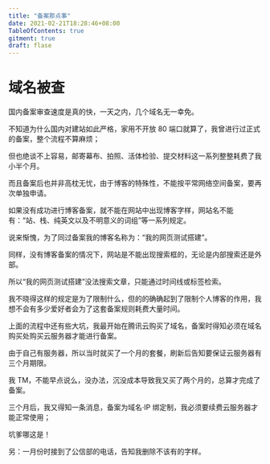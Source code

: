 ```yaml
---
title: "备案那点事"
date: 2021-02-21T18:28:46+08:00
TableOfContents: true
gitment: true
draft: flase
---
```


# 域名被查

国内备案审查速度是真的快，一天之内，几个域名无一幸免。

不知道为什么国内对建站如此严格，家用不开放 80 端口就算了，我曾进行过正式的备案，整个流程不算麻烦；

但也绝谈不上容易，邮寄幕布、拍照、活体检验、提交材料这一系列整整耗费了我小半个月。

而且备案后也并非高枕无忧，由于博客的特殊性，不能按平常网络空间备案，要再次单独申请。

如果没有成功进行博客备案，就不能在网站中出现博客字样，网站名不能有：“站、栈、纯英文以及不明意义的词组”等一系列规定。

说来惭愧，为了同过备案我的博客名称为：“我的网页测试搭建”。

同样，没有博客备案的情况下，网站是不能出现搜索框的，无论是内部搜索还是外部。

所以“我的网页测试搭建”没法搜索文章，只能通过时间线或标签检索。

我不晓得这样的规定是为了限制什么，但的的确确起到了限制个人博客的作用，我想不会有多少爱好者会为了这套备案规则耗费大量时间。

上面的流程中还有些大坑，我最开始在腾讯云购买了域名，备案时得知必须在域名购买处购买云服务器才能进行备案。

由于自己有服务器，所以当时就买了一个月的套餐，刷新后告知要保证云服务器有三个月期限。

我 TM，不能早点说么，没办法，沉没成本导致我又买了两个月的，总算才完成了备案。

三个月后，我又得知一条消息，备案为域名·IP 绑定制，我必须要续费云服务器才能正常使用；

坑爹哪这是！

另：一月份时接到了公信部的电话，告知我删除不该有的字样。
